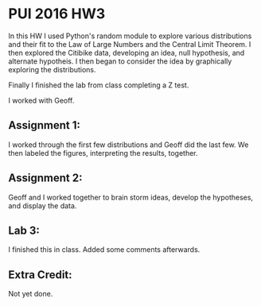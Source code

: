# PUI 2016 HW3

In this HW I used Python's random module to explore various distributions and their fit to the Law of Large Numbers and the Central Limit Theorem. I then explored the Citibike data, developing an idea, null hypothesis, and alternate hypotheis. I then began to consider the idea by graphically exploring the distributions.

Finally I finished the lab from class completing a Z test.

I worked with Geoff. 


## Assignment 1: 

I worked through the first few distributions and Geoff did the last few. We then labeled the figures, interpreting the results, together.

## Assignment 2: 

Geoff and I worked together to brain storm ideas, develop the hypotheses, and display the data.

## Lab 3:

I finished this in class. Added some comments afterwards.

## Extra Credit:

Not yet done.